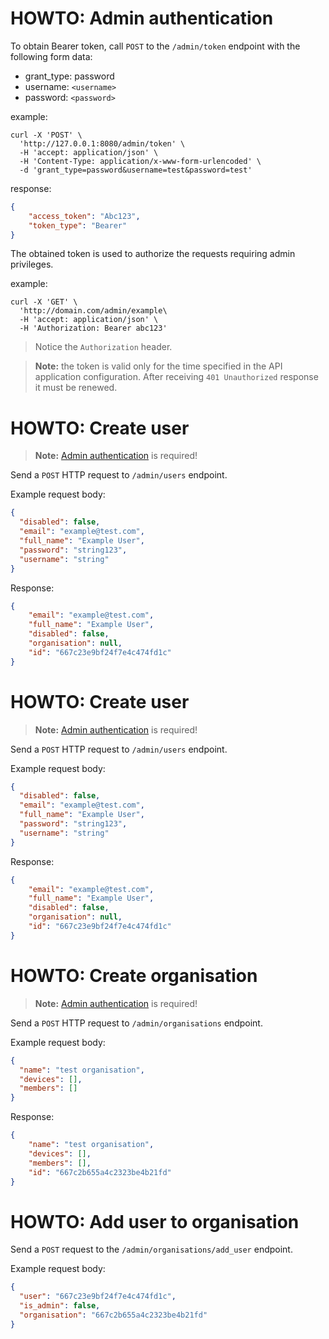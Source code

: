 # HOWTO: Admin authentication
To obtain Bearer token, call `POST` to the  `/admin/token` endpoint with the following form data:
- grant_type: password
- username: `<username>`
- password: `<password>`

example:
```
curl -X 'POST' \
  'http://127.0.0.1:8080/admin/token' \
  -H 'accept: application/json' \
  -H 'Content-Type: application/x-www-form-urlencoded' \
  -d 'grant_type=password&username=test&password=test'
```

response:
```json
{
    "access_token": "Abc123",
    "token_type": "Bearer"
}
```

The obtained token is used to authorize the requests requiring admin privileges.

example:
```
curl -X 'GET' \
  'http://domain.com/admin/example\
  -H 'accept: application/json' \
  -H 'Authorization: Bearer abc123'
```
> Notice the `Authorization` header.

> **Note:** the token is valid only for the time specified in the API application configuration. After receiving `401 Unauthorized` response it must be renewed.

# HOWTO: Create user
> **Note:** [Admin authentication](howto) is required!

Send a `POST` HTTP request to `/admin/users` endpoint.

Example request body:
```json
{
  "disabled": false,
  "email": "example@test.com",
  "full_name": "Example User",
  "password": "string123",
  "username": "string"
}
```

Response:
```json
{
    "email": "example@test.com",
    "full_name": "Example User",
    "disabled": false,
    "organisation": null,
    "id": "667c23e9bf24f7e4c474fd1c"
}
```

# HOWTO: Create user
> **Note:** [Admin authentication](howto) is required!

Send a `POST` HTTP request to `/admin/users` endpoint.

Example request body:
```json
{
  "disabled": false,
  "email": "example@test.com",
  "full_name": "Example User",
  "password": "string123",
  "username": "string"
}
```

Response:
```json
{
    "email": "example@test.com",
    "full_name": "Example User",
    "disabled": false,
    "organisation": null,
    "id": "667c23e9bf24f7e4c474fd1c"
}
```


# HOWTO: Create organisation
> **Note:** [Admin authentication](howto) is required!

Send a `POST` HTTP request to `/admin/organisations` endpoint.

Example request body:
```json
{
  "name": "test organisation",
  "devices": [],
  "members": []
}
```

Response:
```json
{
    "name": "test organisation",
    "devices": [],
    "members": [],
    "id": "667c2b655a4c2323be4b21fd"
}
```

# HOWTO: Add user to organisation
Send a `POST` request to the `/admin/organisations/add_user` endpoint.

Example request body:
```json
{
  "user": "667c23e9bf24f7e4c474fd1c",
  "is_admin": false,
  "organisation": "667c2b655a4c2323be4b21fd"
}
```
